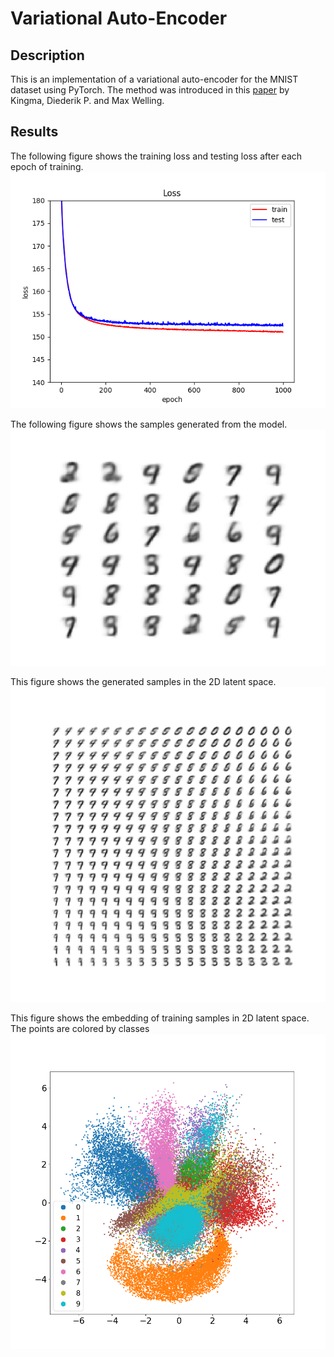 # Variational Auto-Encoder

## Description
This is an implementation of a variational auto-encoder for the MNIST dataset using PyTorch. 
The method was introduced in this [paper](https://arxiv.org/abs/1312.6114) by Kingma, Diederik P. and Max Welling.

## Results
The following figure shows the training loss and testing loss after each epoch of training.
![Figure 1](./MNIST/output/loss.png)

The following figure shows the samples generated from the model.
![Figure 2](./MNIST/output/samples.png)

This figure shows the generated samples in the 2D latent space.
![Figure 3](./MNIST/output/2D_manifold.png)

This figure shows the embedding of training samples in 2D latent space. The points are colored by classes
![Figure 4](./MNIST/output/latent_space_embedding.png)
